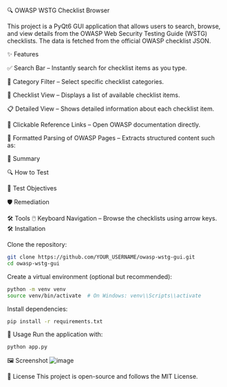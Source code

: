 🔍 OWASP WSTG Checklist Browser

This project is a PyQt6 GUI application that allows users to search, browse, and view details from the OWASP Web Security Testing Guide (WSTG) checklists. The data is fetched from the official OWASP checklist JSON.

✨ Features

✅ Search Bar – Instantly search for checklist items as you type.

📂 Category Filter – Select specific checklist categories.

📜 Checklist View – Displays a list of available checklist items.

📋 Detailed View – Shows detailed information about each checklist item.

🔗 Clickable Reference Links – Open OWASP documentation directly.

📌 Formatted Parsing of OWASP Pages – Extracts structured content such as:

📌 Summary

🔍 How to Test

🎯 Test Objectives

🛡️ Remediation

🛠 Tools
🖱️ Keyboard Navigation – Browse the checklists using arrow keys.
🛠️ Installation

Clone the repository:
```bash
git clone https://github.com/YOUR_USERNAME/owasp-wstg-gui.git  
cd owasp-wstg-gui
```
 
Create a virtual environment (optional but recommended):
```bash
python -m venv venv  
source venv/bin/activate  # On Windows: venv\\Scripts\\activate
```

Install dependencies:
```bash
pip install -r requirements.txt  
```
🚀 Usage
Run the application with:
```bash
python app.py
```
  
🖼️ Screenshot
![image](https://github.com/user-attachments/assets/3d741977-9109-4fcc-86de-6e546775e4fd)


📜 License
This project is open-source and follows the MIT License.

